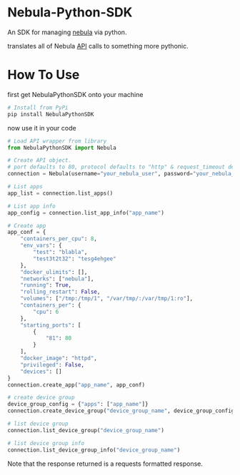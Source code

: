 # Nebula-Python-SDK
An SDK for managing [nebula](https://nebula-orchestrator.github.io/) via python.

translates all of Nebula [API](http://nebula.readthedocs.io/en/latest/api/) calls to something more pythonic.

# How To Use
first get NebulaPythonSDK onto your machine
```bash
# Install from PyPi
pip install NebulaPythonSDK
```

now use it in your code
```python
# Load API wrapper from library
from NebulaPythonSDK import Nebula

# Create API object.
# port defaults to 80, protocol defaults to "http" & request_timeout defaults to 60 if any of them is not set.
connection = Nebula(username="your_nebula_user", password="your_nebula_pass", host="nebula.example.com", port=80, protocol="http", request_timeout=60)

# List apps
app_list = connection.list_apps()

# List app info
app_config = connection.list_app_info("app_name")

# Create app
app_conf = {
    "containers_per_cpu": 8,
    "env_vars": {
        "test": "blabla",
        "test3t2t32": "tesg4ehgee"
    },
    "docker_ulimits": [],
    "networks": ["nebula"],
    "running": True,
    "rolling_restart": False,
    "volumes": ["/tmp:/tmp/1", "/var/tmp/:/var/tmp/1:ro"],
    "containers_per": {
        "cpu": 6
    },
    "starting_ports": [
        {
            "81": 80
        }
    ],
    "docker_image": "httpd",
    "privileged": False,
    "devices": []
}
connection.create_app("app_name", app_conf)

# create device group
device_group_config = {"apps": ["app_name"]}
connection.create_device_group("device_group_name", device_group_config)

# list device group
connection.list_device_group("device_group_name")

# list device group info
connection.list_device_group_info("device_group_name")

```

Note that the response returned is a requests formatted response.
